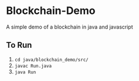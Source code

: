 # Blockchain-Demo
A simple demo of a blockchain in java and javascript


## To Run
1. `cd java/blockchain_demo/src/`
2. `javac Run.java`
3. `java Run`